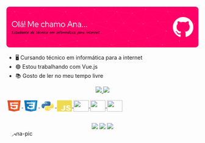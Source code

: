 ![Header](./github-header-image.png)




- 🖥️ Cursando técnico em informática para a internet 
- 🟢 Estou trabalhando com Vue.js
- 📚 Gosto de ler no meu tempo livre

<div align="center">
  <a href="https://github.com/aanappaula">
  <img height="160em" src="https://github-readme-stats.vercel.app/api?username=aanappaula&show_icons=true&theme=dracula&include_all_commits=true&count_private=true"/>
  <img height="160em" src="https://github-readme-stats.vercel.app/api/top-langs/?username=aanappaula&layout=compact&langs_count=7&theme=dracula"/>
</div>

<div style="display: inline_block"><br>
<img align="center" alt="Ana-HTML" height="30" width="40" src="https://raw.githubusercontent.com/devicons/devicon/master/icons/html5/html5-original.svg">
<img align="center" alt="Ana-CSS" height="30" width="40" src="https://raw.githubusercontent.com/devicons/devicon/master/icons/css3/css3-original.svg">
<img align="center" alt="Ana-Python" height="30" width="40" src="https://raw.githubusercontent.com/devicons/devicon/master/icons/python/python-original.svg">
<img align="center" alt="Ana-Js" height="30" width="40" src="https://raw.githubusercontent.com/devicons/devicon/master/icons/javascript/javascript-plain.svg">
<img align="center" alta="Ana-Vj" height="30" width="40" src="https://cdn.jsdelivr.net/gh/devicons/devicon/icons/vuejs/vuejs-original-wordmark.svg" />
<img align="center" alta="Ana-Figma" height="30" width="40"src="https://cdn.jsdelivr.net/gh/devicons/devicon/icons/figma/figma-original.svg" />
<img align="center" alta="Ana-MySql" height="30" width="40"src="https://cdn.jsdelivr.net/gh/devicons/devicon/icons/mysql/mysql-original-wordmark.svg" />
          
</div>

##

<div align="center">
 <a href="https://www.linkedin.com/in/ana-paula-de-souza-400370241" target="_blank"><img src="https://img.shields.io/badge/-LinkedIn-%230077B5?style=for-the-badge&logo=linkedin&logoColor=white" target="_blank"></a> 
 <a href="https://instagram.com/__aanappaula" target="_blank"><img src="https://img.shields.io/badge/-Instagram-%23E4405F?style=for-the-badge&logo=instagram&logoColor=white" target="_blank"></a>
  <a href="https://https://twitter.com/_aanappaula" target="_blank"> <img src="https://img.shields.io/badge/Twitter-1DA1F2?style=for-the-badge&logo=twitter&logoColor=white" target="_blank"></a>
</div>
  
<img align="right" alt="Ana-pic" height="250" width="800" style="border-radius:50px;" src="https://media.tenor.com/XMqmtUdfuyoAAAAC/gilmore-girls-gilmore-girls-revival.gif">






